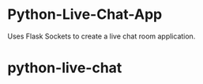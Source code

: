 # Python-Live-Chat-App
Uses Flask Sockets to create a live chat room application.
# python-live-chat
